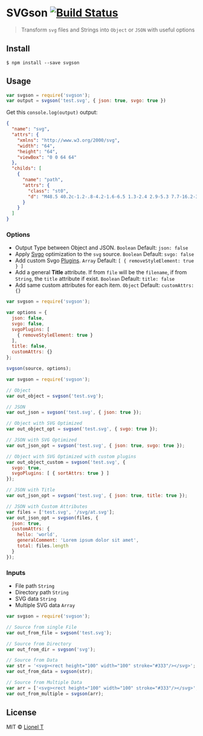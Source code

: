 # SVGson [![Build Status](https://travis-ci.org/elrumordelaluz/svgson.svg?branch=master)](https://travis-ci.org/elrumordelaluz/svgson)

> Transform `svg` files and Strings into `Object` or `JSON` with useful options

## Install

```
$ npm install --save svgson
```

## Usage

```js
var svgson = require('svgson');
var output = svgson('test.svg', { json: true, svgo: true })
```

Get this `console.log(output)` output:
```json
{
  "name": "svg",
  "attrs": {
    "xmlns": "http://www.w3.org/2000/svg",
    "width": "64",
    "height": "64",
    "viewBox": "0 0 64 64"
  },
  "childs": [
    {
      "name": "path",
      "attrs": {
        "class": "st0",
        "d": "M48.5 40.2c-1.2-.8-4.2-1.6-6.5 1.3-2.4 2.9-5.3 7.7-16.2-3.2-11-11-6.1-13.9-3.2-16.2 2.9-2.4 2.1-5.3 1.3-6.5-.9-1.3-6-9.2-6.9-10.5-.9-1.3-2.1-3.4-4.9-3C10 2.4 2 6.6 2 15.6s7.1 20 16.8 29.7C28.4 54.9 39.5 62 48.4 62c9 0 13.2-8 13.5-10 .4-2.8-1.7-4-3-4.9-1.3-1-9.2-6.1-10.4-6.9z"
      }
    }
  ]
}
```

### Options
- Output Type between Object and JSON. `Boolean` Default: `json: false`
- Apply [Svgo](https://github.com/svg/svgo) optimization to the `svg` source. `Boolean` Default: `svgo: false`
- Add custom Svgo [Plugins](https://github.com/svg/svgo#what-it-can-do). `Array` Default: `[ { removeStyleElement: true } ]`
- Add a general **Title** attribute. If from `file` will be the `filename`, if from `String`, the `title` attribute if exist. `Boolean` Default: `title: false`
- Add same custom attributes for each item. `Object` Default: `customAttrs: {}`

```js
var svgson = require('svgson');

var options = {
  json: false,
  svgo: false,
  svgoPlugins: [
    { removeStyleElement: true }
  ],
  title: false,
  customAttrs: {}
};

svgson(source, options);
```

```js
var svgson = require('svgson');

// Object
var out_object = svgson('test.svg');

// JSON
var out_json = svgson('test.svg', { json: true });

// Object with SVG Optimized
var out_object_opt = svgson('test.svg', { svgo: true });

// JSON with SVG Optimized
var out_json_opt = svgson('test.svg', { json: true, svgo: true });

// Object with SVG Optimized with custom plugins
var out_object_custom = svgson('test.svg', {
  svgo: true,
  svgoPlugins: [ { sortAttrs: true } ]
});

// JSON with Title
var out_json_opt = svgson('test.svg', { json: true, title: true });

// JSON with Custom Attributes
var files = ['test.svg', '/svg/at.svg'];
var out_json_opt = svgson(files, {
  json: true,
  customAttrs: {
    hello: 'world',
    generalComment: 'Lorem ipsum dolor sit amet',
    total: files.length
  }
});

```
### Inputs
- File path `String`
- Directory path `String`
- SVG data `String`
- Multiple SVG data `Array`

```js
var svgson = require('svgson');

// Source from single File
var out_from_file = svgson('test.svg');

// Source from Directory
var out_from_dir = svgson('svg');

// Source from Data
var str = '<svg><rect height="100" width="100" stroke="#333"/></svg>';
var out_from_data = svgson(str);

// Source from Multiple Data
var arr = ['<svg><rect height="100" width="100" stroke="#333"/></svg>', '<svg><rect height="250" width="50" fill="#faa"/></svg>'];
var out_from_multiple = svgson(arr);
```

## License

MIT © [Lionel T](https://elrumordelaluz.com)
